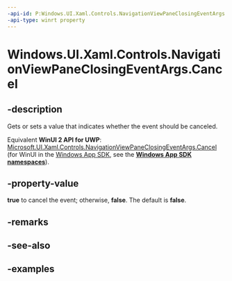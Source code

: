 ```yaml
---
-api-id: P:Windows.UI.Xaml.Controls.NavigationViewPaneClosingEventArgs.Cancel
-api-type: winrt property
---
```


<!-- Property syntax.
public bool Cancel { get;  set; }
-->

# Windows.UI.Xaml.Controls.NavigationViewPaneClosingEventArgs.Cancel

## -description

Gets or sets a value that indicates whether the event should be canceled.

Equivalent **WinUI 2 API for UWP**: [Microsoft.UI.Xaml.Controls.NavigationViewPaneClosingEventArgs.Cancel](/windows/winui/api/microsoft.ui.xaml.controls.navigationviewpaneclosingeventargs.cancel) (for WinUI in the [Windows App SDK](/windows/apps/windows-app-sdk/), see the **[Windows App SDK namespaces](/windows/windows-app-sdk/api/winrt/)**).

## -property-value

**true** to cancel the event; otherwise, **false**. The default is **false**.

## -remarks

## -see-also

## -examples

